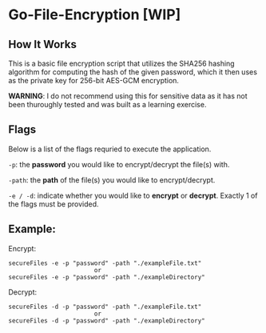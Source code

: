 # Go-File-Encryption [WIP]

## How It Works

This is a basic file encryption script that utilizes the SHA256 hashing algorithm for computing the hash of the given password, which it then uses as the private key for 256-bit AES-GCM encryption.

**WARNING**: I do not recommend using this for sensitive data as it has not been thuroughly tested and was built as a learning exercise. 


## Flags
Below is a list of the flags requried to execute the application. 

`-p`: the **password** you would like to encrypt/decrypt the file(s) with. 
    
`-path`: the **path** of the file(s) you would like to encrypt/decrypt.

`-e / -d`: indicate whether you would like to **encrypt** or **decrypt**. Exactly 1 of the flags must be provided.

## Example:

Encrypt:

    secureFiles -e -p "password" -path "./exampleFile.txt"
                            or
    secureFiles -e -p "password" -path "./exampleDirectory"

Decrypt:

    secureFiles -d -p "password" -path "./exampleFile.txt"
                            or
    secureFiles -d -p "password" -path "./exampleDirectory"
